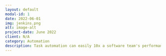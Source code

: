 ```yaml
---
layout: default
modal-id: 1
date: 2022-06-01
img: jenkins.png
alt: image-alt
project-date: June 2022
client: N/A
category: Automation
description: Task automation can easily 10x a software team's performance. Whether you need deterministic builds, or a stable quality signal, I have seem all sides of the equation. I have extensive experience (8 years?) working with Jenkins, Github actions and Gitlab runners. Hope I can help you with any problems you need solved.
---
```

